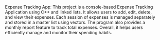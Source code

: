 Expense Tracking App: This project is a console-based Expense Tracking Application using C++ and linked lists.
It allows users to add, edit, delete, and view their expenses.
Each session of expenses is managed separately and stored in a master list using vectors.
The program also provides a monthly report feature to track total expenses.
Overall, it helps users efficiently manage and monitor their spending habits.
